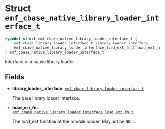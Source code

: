 # Struct `emf_cbase_native_library_loader_interface_t`

```c
typedef struct emf_cbase_native_library_loader_interface_t {
    emf_cbase_library_loader_interface_t library_loader_interface;
    emf_cbase_native_library_loader_interface_load_ext_fn_t load_ext_fn;
} emf_cbase_native_library_loader_interface_t
```

Interface of a native library loader.

## Fields

- **library_loader_interface**: [`emf_cbase_library_loader_interface_t`](./struct.emf_cbase_library_loader_interface_t.md)

    The base library loader interface.

- **load_ext_fn**: [`emf_cbase_native_library_loader_interface_load_ext_fn_t`](./type.emf_cbase_native_library_loader_interface_load_ext_fn_t.md)

    The load_ext function of the module loader.
    May not be `NULL`.
